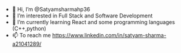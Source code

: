 - 👋 Hi, I’m @Satyamsharmahp36
- 👀 I’m interested in Full Stack and Software Development
- 🌱 I’m currently learning React and some programming languages (C++,python)
- 📫 To reach me https://www.linkedin.com/in/satyam-sharma-a21041289/


<!---
Satyamsharmahp36/Satyamsharmahp36 is a ✨ special ✨ repository because its `README.md` (this file) appears on your GitHub profile.
You can click the Preview link to take a look at your changes.
--->

